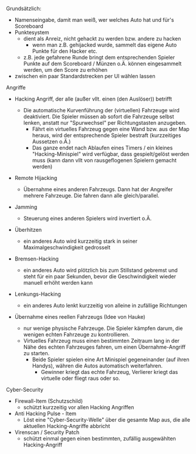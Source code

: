 Grundsätzlich:
- Namenseingabe, damit man weiß, wer welches Auto hat und für's Scoreboard 
- Punktesystem
	- dient als Anreiz, nicht gehackt zu werden bzw. andere zu hacken
		- wenn man z.B. gehijacked wurde, sammelt das eigene Auto Punkte für den Hacker etc.
	- z.B. jede gefahrene Runde bringt dem entsprechenden Spieler Punkte auf dem Scoreboard / Münzen o.Ä. können eingesammelt werden, um den Score zu erhöhen
- zwischen ein paar Standardstrecken per UI wählen lassen

Angriffe

- Hacking Angriff, der alle (außer vllt. einen (den Auslöser)) betrifft
	- Die automatische Kurvenführung der (virtuellen) Fahrzeuge wird deaktiviert. Die Spieler müssen ab sofort die Fahrzeuge selbst lenken, anstatt nur "Spurwechsel" per Richtungstasten anzugeben.
		- Fährt ein virtuelles Fahrzeug gegen eine Wand bzw. aus der Map heraus, wird der entsprechende Spieler bestraft (kurzzeitiges Aussetzen o.Ä.)
		- Das ganze endet nach Ablaufen eines Timers / ein kleines "Hacking-Minispiel" wird verfügbar, dass gespielt/gelöst werden muss (kann dann vllt von rausgeflogenen Spielern gemacht werden)

- Remote Hijacking
	- Übernahme eines anderen Fahrzeugs. Dann hat der Angreifer mehrere Fahrzeuge. Die fahren dann alle gleich/parallel.
- Jamming
	- Steuerung eines anderen Spielers wird invertiert o.Ä.

- Überhitzen
	- ein anderes Auto wird kurzzeitig stark in seiner Maximalgeschwindigkeit gedrosselt
- Bremsen-Hacking
	- ein anderes Auto wird plötzlich bis zum Stillstand gebremst und steht für ein paar Sekunden, bevor die Geschwindigkeit wieder manuell erhöht werden kann
- Lenkungs-Hacking
	- ein anderes Auto lenkt kurzzeitig von alleine in zufällige Richtungen

- Übernahme eines reellen Fahrzeugs (Idee von Hauke)
	- nur wenige physische Fahrzeuge. Die Spieler kämpfen darum, die wenigen echten Fahrzeuge zu kontrollieren.
	- Virtuelles Fahrzeug muss einen bestimmten Zeitraum lang in der Nähe des echten Fahrzeuges fahren, um einen Übernahme-Angriff zu starten.
		- Beide Spieler spielen eine Art Minispiel gegeneinander (auf ihren Handys), währen die Autos automatisch weiterfahren.
			- Gewinner kriegt das echte Fahrzeug, Verlierer kriegt das virtuelle oder fliegt raus oder so.

Cyber-Security
- Firewall-Item (Schutzschild)
	- schützt kurzzeitig vor allen Hacking Angriffen
- Anti Hacking Pulse - Item
	- Löst eine "Cyber-Security-Welle" über die gesamte Map aus, die alle aktuellen Hacking-Angriffe abbricht
- Virenscan / Security Patch
	- schützt einmal gegen einen bestimmten, zufällig ausgewählten Hacking-Angriff